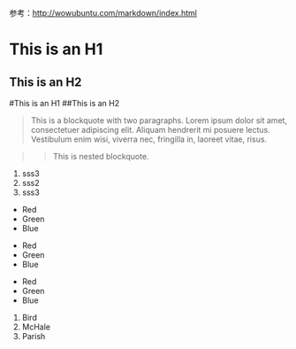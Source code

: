 参考：http://wowubuntu.com/markdown/index.html

This is an H1
=============
This is an H2
-------------
#This is an H1
##This is an H2


> This is a blockquote with two paragraphs. Lorem ipsum dolor sit amet,
consectetuer adipiscing elit. Aliquam hendrerit mi posuere lectus.
Vestibulum enim wisi, viverra nec, fringilla in, laoreet vitae, risus.

> > This is nested blockquote.

<ol>
	<li>sss3</li>
	<li>sss2</li>
	<li>sss3</li>
</ol>

*   Red
*   Green
*   Blue

+   Red
+   Green
+   Blue

-   Red
-   Green
-   Blue

1.  Bird
2.  McHale
3.  Parish